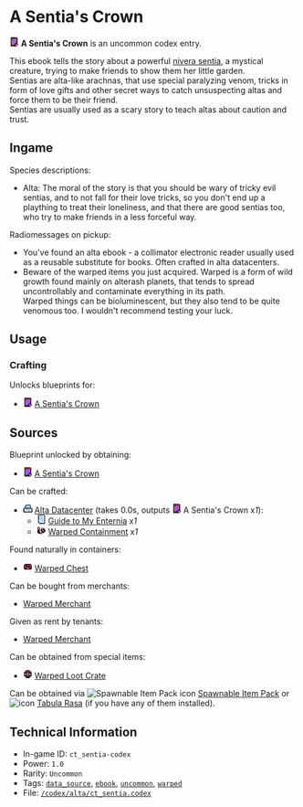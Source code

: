 # A Sentia's Crown

<img src="https://raw.githubusercontent.com/Ceterai/Enternia/main/codex/alta/ebook/warped.png" alt="A Sentia's Crown icon" loading="lazy" width="auto" height="16px"/> **A Sentia's Crown** is an uncommon codex entry.

This ebook tells the story about a powerful [nivera sentia](https://ceterai.github.io/MyEnternia/Wiki/niverasentia), a mystical creature, trying to make friends to show them her little garden.  
Sentias are alta-like arachnas, that use special paralyzing venom, tricks in form of love gifts and other secret ways to catch unsuspecting altas and force them to be their friend.  
Sentias are usually used as a scary story to teach altas about caution and trust.

## Ingame

Species descriptions:

- Alta: The moral of the story is that you should be wary of tricky evil sentias, and to not fall for their love tricks, so you don't end up a plaything to treat their loneliness, and that there are good sentias too, who try to make friends in a less forceful way.

Radiomessages on pickup:

- You've found an alta ebook - a collimator electronic reader usually used as a reusable substitute for books. Often crafted in alta datacenters.
- Beware of the warped items you just acquired. Warped is a form of wild growth found mainly on alterash planets, that tends to spread uncontrollably and contaminate everything in its path.  
Warped things can be bioluminescent, but they also tend to be quite venomous too. I wouldn't recommend testing your luck.

## Usage

### Crafting

Unlocks blueprints for:

- <img src="https://raw.githubusercontent.com/Ceterai/Enternia/main/codex/alta/ebook/warped.png" alt="A Sentia's Crown icon" loading="lazy" width="auto" height="16px"/> [A Sentia's Crown](https://ceterai.github.io/MyEnternia/Wiki/ASentia'sCrown)

## Sources

Blueprint unlocked by obtaining:

- <img src="https://raw.githubusercontent.com/Ceterai/Enternia/main/codex/alta/ebook/warped.png" alt="A Sentia's Crown icon" loading="lazy" width="auto" height="16px"/> [A Sentia's Crown](https://ceterai.github.io/MyEnternia/Wiki/ASentia'sCrown)

Can be crafted:

- ![ ](https://raw.githubusercontent.com/Ceterai/Enternia/main/objects/alta/crafting/datacenter/icon.png) [Alta Datacenter](https://ceterai.github.io/MyEnternia/Wiki/AltaDatacenter) (takes 0.0s, outputs <img src="https://raw.githubusercontent.com/Ceterai/Enternia/main/codex/alta/ebook/warped.png" alt="A Sentia's Crown icon" loading="lazy" width="auto" height="16px"/> A Sentia's Crown x*1*):
  - <img src="https://raw.githubusercontent.com/Ceterai/Enternia/main/codex/alta/ebook/basic.png" alt="Guide to My Enternia icon" loading="lazy" width="auto" height="16px"/> [Guide to My Enternia](https://ceterai.github.io/MyEnternia/Wiki/GuidetoMyEnternia) x*1*
  - <img src="https://raw.githubusercontent.com/Ceterai/Enternia/main/codex/alta/datamass/warped.png" alt="Warped Containment icon" loading="lazy" width="auto" height="16px"/> [Warped Containment](https://ceterai.github.io/MyEnternia/Wiki/WarpedContainment) x*1*

Found naturally in containers:

- <img src="https://raw.githubusercontent.com/Ceterai/Enternia/main/objects/biome/alterash/warped/decorative/chest/icon.png" alt="Warped Chest icon" loading="lazy" width="auto" height="16px"/> [Warped Chest](https://ceterai.github.io/MyEnternia/Wiki/WarpedChest)

Can be bought from merchants:

- [Warped Merchant](https://ceterai.github.io/MyEnternia/Wiki/WarpedMerchant)

Given as rent by tenants:

- [Warped Merchant](https://ceterai.github.io/MyEnternia/Wiki/WarpedMerchant)

Can be obtained from special items:

- <img src="https://raw.githubusercontent.com/Ceterai/Enternia/main/items/active/alta/loot/biome/ct_warped_loot.png" alt="Warped Loot Crate icon" loading="lazy" width="auto" height="16px"/> [Warped Loot Crate](https://ceterai.github.io/MyEnternia/Wiki/WarpedLootCrate)

Can be obtained via <img src="https://raw.githubusercontent.com/Silverfeelin/Starbound-SpawnableItemPack/master/interface/sip/iconSmall.png" alt="Spawnable Item Pack icon" width="18" height="14"/> [Spawnable Item Pack](https://steamcommunity.com/sharedfiles/filedetails/?id=733665104) or <img src="https://steamuserimages-a.akamaihd.net/ugc/263843960696222713/3EC9A7C005541F7D577EBCB8C5736B4EFC9973D6/" alt="icon" width="8" height="12"/> [Tabula Rasa](https://community.playstarbound.com/resources/the-tabula-rasa.3222/) (if you have any of them installed).

## Technical Information

- In-game ID: `ct_sentia-codex`
- Power: `1.0`
- Rarity: `Uncommon`
- Tags: [`data_source`](https://ceterai.github.io/MyEnternia/Wiki/Tags/DataSource), [`ebook`](https://ceterai.github.io/MyEnternia/Wiki/Tags/Ebook), [`uncommon`](https://ceterai.github.io/MyEnternia/Wiki/Tags/Uncommon), [`warped`](https://ceterai.github.io/MyEnternia/Wiki/Tags/Warped)
- File: [`/codex/alta/ct_sentia.codex`](https://github.com/Ceterai/Enternia/blob/main/codex/alta/ct_sentia.codex)
